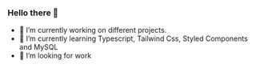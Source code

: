 ### Hello there 👋

- 🔭 I’m currently working on different projects.
- 🌱 I’m currently learning Typescript, Tailwind Css, Styled Components and MySQL
- 🤔 I’m looking for work


